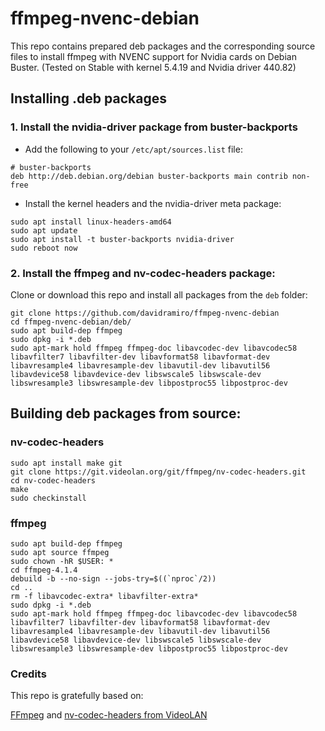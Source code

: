 # ffmpeg-nvenc-debian

This repo contains prepared deb packages and the corresponding source files to install ffmpeg with NVENC support for Nvidia cards on Debian Buster. (Tested on Stable with kernel 5.4.19 and Nvidia driver 440.82)

## Installing .deb packages

### 1. Install the nvidia-driver package from buster-backports
- Add the following to your `/etc/apt/sources.list` file:

```
# buster-backports
deb http://deb.debian.org/debian buster-backports main contrib non-free
```

- Install the kernel headers and the nvidia-driver meta package:

```
sudo apt install linux-headers-amd64
sudo apt update
sudo apt install -t buster-backports nvidia-driver
sudo reboot now
```

### 2. Install the ffmpeg and nv-codec-headers package:
Clone or download this repo and install all packages from the `deb` folder:
```
git clone https://github.com/davidramiro/ffmpeg-nvenc-debian
cd ffmpeg-nvenc-debian/deb/
sudo apt build-dep ffmpeg
sudo dpkg -i *.deb
sudo apt-mark hold ffmpeg ffmpeg-doc libavcodec-dev libavcodec58 libavfilter7 libavfilter-dev libavformat58 libavformat-dev libavresample4 libavresample-dev libavutil-dev libavutil56 libavdevice58 libavdevice-dev libswscale5 libswscale-dev libswresample3 libswresample-dev libpostproc55 libpostproc-dev
```

## Building deb packages from source:

### nv-codec-headers

```
sudo apt install make git
git clone https://git.videolan.org/git/ffmpeg/nv-codec-headers.git
cd nv-codec-headers 
make 
sudo checkinstall
```

### ffmpeg

```
sudo apt build-dep ffmpeg
sudo apt source ffmpeg
sudo chown -hR $USER: * 
cd ffmpeg-4.1.4
debuild -b --no-sign --jobs-try=$((`nproc`/2))
cd ..
rm -f libavcodec-extra* libavfilter-extra*
sudo dpkg -i *.deb
sudo apt-mark hold ffmpeg ffmpeg-doc libavcodec-dev libavcodec58 libavfilter7 libavfilter-dev libavformat58 libavformat-dev libavresample4 libavresample-dev libavutil-dev libavutil56 libavdevice58 libavdevice-dev libswscale5 libswscale-dev libswresample3 libswresample-dev libpostproc55 libpostproc-dev
```

### Credits

This repo is gratefully based on:

[FFmpeg](https://github.com/FFmpeg/FFmpeg)
and
[nv-codec-headers from VideoLAN](https://git.videolan.org/?p=ffmpeg/nv-codec-headers.git;a=summary)